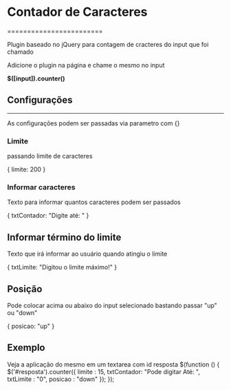 # Contador de Caracteres
========================

Plugin baseado no jQuery para contagem de cracteres do input que foi chamado

Adicione o plugin na página e chame o mesmo no input

<script src="../jquery.counter.caracter.js"></script>

**$([input]).counter()**

## Configurações
-----------------------
As configurações podem ser passadas via parametro com {}

### Limite
passando limite de caracteres

{
  limite: 200
}

### Informar caracteres
Texto para informar quantos caracteres podem ser passados

{
  txtContador: "Digite até: "
}

## Informar término do limite
Texto que irá informar ao usuário quando atingiu o limite

{
  txtLimite: "Digitou o limite máximo!"
}

## Posição
Pode colocar acima ou abaixo do input selecionado bastando passar "up" ou "down"

{
  posicao: "up"
}

## Exemplo
Veja a aplicação do mesmo em um textarea com id resposta
$(function () {
 $('#resposta').counter({
   limite     : 15,
   txtContador: "Pode digitar Até: ",
   txtLimite  : "0",
   posicao    : "down"
 });
});